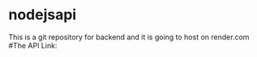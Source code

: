 # nodejsapi
This is a git repository for backend
and it is going to host on render.com 
#The API Link:
